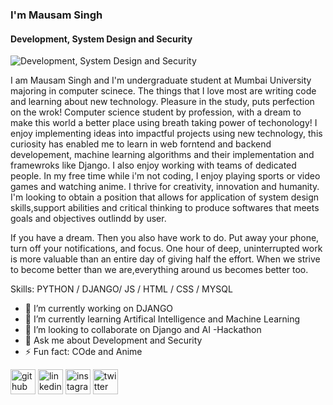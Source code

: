 ### I'm  Mausam Singh
#### Development, System Design and Security
![Development, System Design and Security](https://pbs.twimg.com/profile_banners/896716983449903105/1582049301/600x200)

I am Mausam Singh and I'm undergraduate student at Mumbai University majoring in computer scinece. The things that I love most are writing code and learning about new technology.
Pleasure in the study, puts perfection on the wrok! Computer science student by profession, with a dream to make this world a better place using breath taking power of techonology! I enjoy implementing ideas into impactful projects using new technology, this curiosity has enabled me to learn in web forntend and backend developement, machine learning algorithms and their implementation and framewroks like Django. I also enjoy working with teams of dedicated people. 
In my free time while i'm not coding, I enjoy playing sports or video games and watching anime. I thrive for creativity, innovation and humanity.
I'm looking to obtain a position that allows for application of system design skills,support abilities and critical thinking to produce softwares that meets goals and objectives outlindd by user.

If you have a dream.
Then you also have work to do.
Put away your phone, turn off your notifications, and focus.
One hour of deep, uninterrupted work is more valuable than an entire day of giving half the effort.
When we strive to become better than we are,everything around us becomes better too.

Skills: PYTHON / DJANGO/ JS / HTML / CSS / MYSQL

- 🔭 I’m currently working on DJANGO 
- 🌱 I’m currently learning Artifical Intelligence and Machine Learning 
- 👯 I’m looking to collaborate on Django and AI -Hackathon 
- 💬 Ask me about Development and Security 
- ⚡ Fun fact: COde and Anime 


[<img src='https://cdn.jsdelivr.net/npm/simple-icons@3.0.1/icons/github.svg' alt='github' height='40'>](https://github.com/Kingbond470)  [<img src='https://cdn.jsdelivr.net/npm/simple-icons@3.0.1/icons/linkedin.svg' alt='linkedin' height='40'>](https://www.linkedin.com/in/mausam-singh-5073451ab/)  [<img src='https://cdn.jsdelivr.net/npm/simple-icons@3.0.1/icons/instagram.svg' alt='instagram' height='40'>](https://www.instagram.com/computer_science__student/)  [<img src='https://cdn.jsdelivr.net/npm/simple-icons@3.0.1/icons/twitter.svg' alt='twitter' height='40'>](https://twitter.com/mausamsingh470)  
